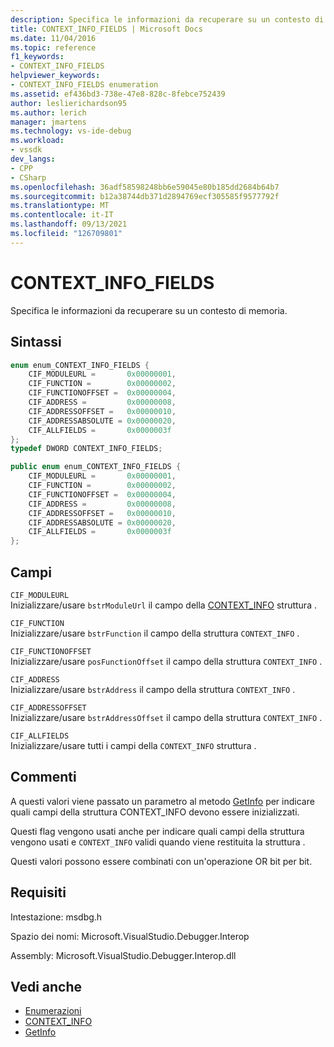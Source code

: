 ```yaml
---
description: Specifica le informazioni da recuperare su un contesto di memoria.
title: CONTEXT_INFO_FIELDS | Microsoft Docs
ms.date: 11/04/2016
ms.topic: reference
f1_keywords:
- CONTEXT_INFO_FIELDS
helpviewer_keywords:
- CONTEXT_INFO_FIELDS enumeration
ms.assetid: ef436bd3-738e-47e8-828c-8febce752439
author: leslierichardson95
ms.author: lerich
manager: jmartens
ms.technology: vs-ide-debug
ms.workload:
- vssdk
dev_langs:
- CPP
- CSharp
ms.openlocfilehash: 36adf58598248bb6e59045e80b185dd2684b64b7
ms.sourcegitcommit: b12a38744db371d2894769ecf305585f9577792f
ms.translationtype: MT
ms.contentlocale: it-IT
ms.lasthandoff: 09/13/2021
ms.locfileid: "126709801"
---
```

# <a name="context_info_fields"></a>CONTEXT_INFO_FIELDS
Specifica le informazioni da recuperare su un contesto di memoria.

## <a name="syntax"></a>Sintassi

```cpp
enum enum_CONTEXT_INFO_FIELDS {
    CIF_MODULEURL =       0x00000001,
    CIF_FUNCTION =        0x00000002,
    CIF_FUNCTIONOFFSET =  0x00000004,
    CIF_ADDRESS =         0x00000008,
    CIF_ADDRESSOFFSET =   0x00000010,
    CIF_ADDRESSABSOLUTE = 0x00000020,
    CIF_ALLFIELDS =       0x0000003f
};
typedef DWORD CONTEXT_INFO_FIELDS;
```

```csharp
public enum enum_CONTEXT_INFO_FIELDS {
    CIF_MODULEURL =       0x00000001,
    CIF_FUNCTION =        0x00000002,
    CIF_FUNCTIONOFFSET =  0x00000004,
    CIF_ADDRESS =         0x00000008,
    CIF_ADDRESSOFFSET =   0x00000010,
    CIF_ADDRESSABSOLUTE = 0x00000020,
    CIF_ALLFIELDS =       0x0000003f
};
```

## <a name="fields"></a>Campi
`CIF_MODULEURL`\
Inizializzare/usare `bstrModuleUrl` il campo della [CONTEXT_INFO](../../../extensibility/debugger/reference/context-info.md) struttura .

`CIF_FUNCTION`\
Inizializzare/usare `bstrFunction` il campo della struttura `CONTEXT_INFO` .

`CIF_FUNCTIONOFFSET`\
Inizializzare/usare `posFunctionOffset` il campo della struttura `CONTEXT_INFO` .

`CIF_ADDRESS`\
Inizializzare/usare `bstrAddress` il campo della struttura `CONTEXT_INFO` .

`CIF_ADDRESSOFFSET`\
Inizializzare/usare `bstrAddressOffset` il campo della struttura `CONTEXT_INFO` .

`CIF_ALLFIELDS`\
Inizializzare/usare tutti i campi della `CONTEXT_INFO` struttura .

## <a name="remarks"></a>Commenti
A questi valori viene passato un parametro al metodo [](../../../extensibility/debugger/reference/context-info.md) [GetInfo](../../../extensibility/debugger/reference/idebugmemorycontext2-getinfo.md) per indicare quali campi della struttura CONTEXT_INFO devono essere inizializzati.

Questi flag vengono usati anche per indicare quali campi della struttura vengono usati e `CONTEXT_INFO` validi quando viene restituita la struttura .

Questi valori possono essere combinati con un'operazione OR bit per bit.

## <a name="requirements"></a>Requisiti
Intestazione: msdbg.h

Spazio dei nomi: Microsoft.VisualStudio.Debugger.Interop

Assembly: Microsoft.VisualStudio.Debugger.Interop.dll

## <a name="see-also"></a>Vedi anche
- [Enumerazioni](../../../extensibility/debugger/reference/enumerations-visual-studio-debugging.md)
- [CONTEXT_INFO](../../../extensibility/debugger/reference/context-info.md)
- [GetInfo](../../../extensibility/debugger/reference/idebugmemorycontext2-getinfo.md)
